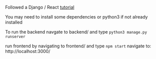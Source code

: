Followed a Django / React [tutorial](https://www.digitalocean.com/community/tutorials/build-a-to-do-application-using-django-and-react)

You may need to install some dependencies or python3 if not already installed

To run the backend navgate to backend/ and type
`python3 manage.py runserver`

run frontend by navigating to frontend/ and type
`npm start`
navigate to: http://localhost:3000/
